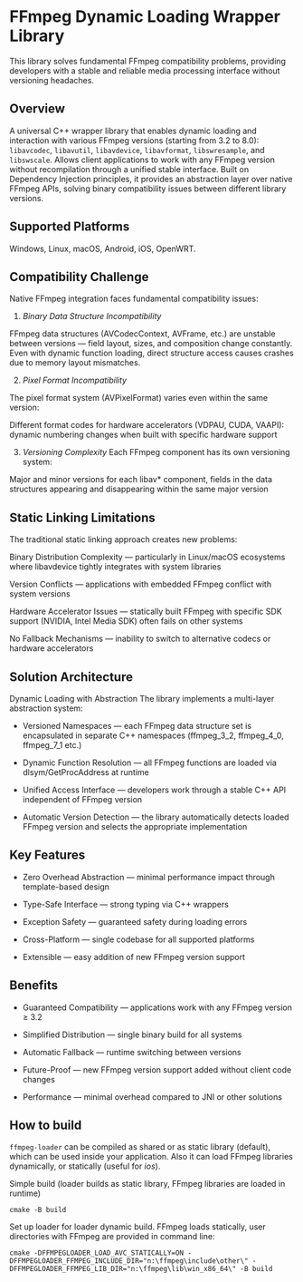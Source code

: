 # FFmpeg Dynamic Loading Wrapper Library

This library solves fundamental FFmpeg compatibility problems, providing developers with a stable and reliable media processing interface without versioning headaches.


## Overview

A universal C++ wrapper library that enables dynamic loading and interaction with various FFmpeg versions (starting from 3.2 to 8.0): `libavcodec`, `libavutil`, `libavdevice`, `libavformat`, `libswresample`, and `libswscale`. 
Allows client applications to work with any FFmpeg version without recompilation through a unified stable interface.
Built on Dependency Injection principles, it provides an abstraction layer over native FFmpeg APIs, solving binary compatibility issues between different library versions.

## Supported Platforms

Windows, Linux, macOS, Android, iOS, OpenWRT.


## Compatibility Challenge

Native FFmpeg integration faces fundamental compatibility issues:

1. *Binary Data Structure Incompatibility*

FFmpeg data structures (AVCodecContext, AVFrame, etc.) are unstable between versions — field layout, sizes, and composition change constantly. Even with dynamic function loading, direct structure access causes crashes due to memory layout mismatches.

2. *Pixel Format Incompatibility*

The pixel format system (AVPixelFormat) varies even within the same version:

Different format codes for hardware accelerators (VDPAU, CUDA, VAAPI): dynamic numbering changes when built with specific hardware support

3. *Versioning Complexity*
Each FFmpeg component has its own versioning system:

Major and minor versions for each libav* component, fields in the data structures appearing and disappearing within the same major version


## Static Linking Limitations

The traditional static linking approach creates new problems:

Binary Distribution Complexity — particularly in Linux/macOS ecosystems where libavdevice tightly integrates with system libraries

Version Conflicts — applications with embedded FFmpeg conflict with system versions

Hardware Accelerator Issues — statically built FFmpeg with specific SDK support (NVIDIA, Intel Media SDK) often fails on other systems

No Fallback Mechanisms — inability to switch to alternative codecs or hardware accelerators


## Solution Architecture

Dynamic Loading with Abstraction
The library implements a multi-layer abstraction system:

* Versioned Namespaces — each FFmpeg data structure set is encapsulated in separate C++ namespaces (ffmpeg_3_2, ffmpeg_4_0, ffmpeg_7_1 etc.)

* Dynamic Function Resolution — all FFmpeg functions are loaded via dlsym/GetProcAddress at runtime

* Unified Access Interface — developers work through a stable C++ API independent of FFmpeg version

* Automatic Version Detection — the library automatically detects loaded FFmpeg version and selects the appropriate implementation


## Key Features

* Zero Overhead Abstraction — minimal performance impact through template-based design

* Type-Safe Interface — strong typing via C++ wrappers

* Exception Safety — guaranteed safety during loading errors

* Cross-Platform — single codebase for all supported platforms

* Extensible — easy addition of new FFmpeg version support

## Benefits

* Guaranteed Compatibility — applications work with any FFmpeg version ≥ 3.2

* Simplified Distribution — single binary build for all systems

* Automatic Fallback — runtime switching between versions

* Future-Proof — new FFmpeg version support added without client code changes

* Performance — minimal overhead compared to JNI or other solutions



## How to build

`ffmpeg-loader` can be compiled as shared or as static library (default), which can be used inside your application.
Also it can load FFmpeg libraries dynamically, or statically (useful for *ios*).


Simple build (loader builds as static library, FFmpeg libraries are loaded in runtime)
```
cmake -B build
```


Set up loader for loader dynamic build. FFmpeg loads statically, user directories with FFmpeg are provided in command line:
```
cmake -DFFMPEGLOADER_LOAD_AVC_STATICALLY=ON -DFFMPEGLOADER_FFMPEG_INCLUDE_DIR="n:\ffmpeg\include\other\" -DFFMPEGLOADER_FFMPEG_LIB_DIR="n:\ffmpeg\lib\win_x86_64\" -B build
```

